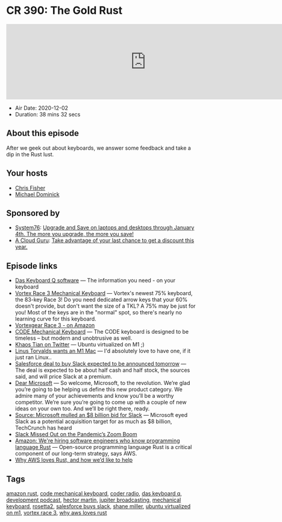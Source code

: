 # CR 390: The Gold Rust

<iframe src="https://player.fireside.fm/v2/MLf2ZzhC+FxmOGZeo?theme=dark" width="740" height="200" frameborder="0" scrolling="no"></iframe>

* Air Date: 2020-12-02
* Duration: 38 mins 32 secs

## About this episode

After we geek out about keyboards, we answer some feedback and take a dip in the Rust lust.

## Your hosts
* [Chris Fisher](https://coder.show/hosts/chrislas)
* [Michael Dominick](https://coder.show/hosts/michael)

## Sponsored by

  * [System76](https://system76.com/specials): [Upgrade and Save on laptops and desktops through January 4th. The more you upgrade, the more you save!](https://system76.com/specials)
  * [A Cloud Guru](https://acloudguru.com/pricing/?utm_source=jupiter&utm_medium=cpc&utm_campaign=2020_blackfriday): [Take advantage of your last chance to get a discount this year.](https://acloudguru.com/pricing/?utm_source=jupiter&utm_medium=cpc&utm_campaign=2020_blackfriday)



## Episode links

  * [Das Keyboard Q software](https://www.daskeyboard.com/technology/q-software/ "Das Keyboard Q software") — The information you need - on your keyboard
  * [Vortex Race 3 Mechanical Keyboard](https://mechanicalkeyboards.com/shop/index.php?l=product_detail&p=3917 "Vortex Race 3 Mechanical Keyboard") — Vortex's newest 75% keyboard, the 83-key Race 3! Do you need dedicated arrow keys that your 60% doesn't provide, but don't want the size of a TKL? A 75% may be just for you! Most of the keys are in the "normal" spot, so there's nearly no learning curve for this keyboard.
  * [Vortexgear Race 3 - on Amazon](https://www.amazon.com/Vortex-75-Keycaps-Mx-Blue-Aluminium/dp/B072JD9BCL "Vortexgear Race 3 - on Amazon")
  * [CODE Mechanical Keyboard](https://codekeyboards.com/ "CODE Mechanical Keyboard") — The CODE keyboard is designed to be timeless – but modern and unobtrusive as well.
  * [Khaos Tian on Twitter](https://twitter.com/KhaosT/status/1328936063990190085 "Khaos Tian on Twitter") — Ubuntu virtualized on M1 ;)
  * [Linus Torvalds wants an M1 Mac](https://www.realworldtech.com/forum/?threadid=196533&curpostid=196570 "Linus Torvalds wants an M1 Mac") — I'd absolutely love to have one, if it just ran Linux..
  * [Salesforce deal to buy Slack expected to be announced tomorrow](https://www.cnbc.com/2020/11/30/salesforce-deal-to-buy-slack-expected-to-be-announced-tomorrow.html "Salesforce deal to buy Slack expected to be announced tomorrow") — The deal is expected to be about half cash and half stock, the sources said, and will price Slack at a premium.
  * [Dear Microsoft](https://slack.com/intl/en-gb/blog/news/dear-microsoft "Dear Microsoft") — So welcome, Microsoft, to the revolution. We’re glad you’re going to be helping us define this new product category. We admire many of your achievements and know you’ll be a worthy competitor. We’re sure you’re going to come up with a couple of new ideas on your own too. And we’ll be right there, ready.
  * [Source: Microsoft mulled an $8 billion bid for Slack](https://techcrunch.com/2016/03/04/source-microsoft-mulled-an-8-billion-bid-for-slack-will-focus-on-skype-instead/ "Source: Microsoft mulled an $8 billion bid for Slack") — Microsoft eyed Slack as a potential acquisition target for as much as $8 billion, TechCrunch has heard
  * [Slack Missed Out on the Pandemic’s Zoom Boom](https://www.wsj.com/articles/slack-missed-out-on-the-pandemics-zoom-boom-leaving-it-vulnerable-11606478401 "Slack Missed Out on the Pandemic’s Zoom Boom")
  * [Amazon: We're hiring software engineers who know programming language Rust](https://www.zdnet.com/article/amazon-were-hiring-software-engineers-who-know-programming-language-rust/ "Amazon: We're hiring software engineers who know programming language Rust") — Open-source programming language Rust is a critical component of our long-term strategy, says AWS.
  * [Why AWS loves Rust, and how we’d like to help](https://aws.amazon.com/blogs/opensource/why-aws-loves-rust-and-how-wed-like-to-help/ "Why AWS loves Rust, and how we’d like to help")



## Tags

[amazon rust](https://coder.show/tags/amazon%20rust), [code mechanical keyboard](https://coder.show/tags/code%20mechanical%20keyboard), [coder radio](https://coder.show/tags/coder%20radio), [das keyboard q](https://coder.show/tags/das%20keyboard%20q), [development podcast](https://coder.show/tags/development%20podcast), [hector martin](https://coder.show/tags/hector%20martin), [jupiter broadcasting](https://coder.show/tags/jupiter%20broadcasting), [mechanical keyboard](https://coder.show/tags/mechanical%20keyboard), [rosetta2](https://coder.show/tags/rosetta2), [salesforce buys slack](https://coder.show/tags/salesforce%20buys%20slack), [shane miller](https://coder.show/tags/shane%20miller), [ubuntu virtualized on m1](https://coder.show/tags/ubuntu%20virtualized%20on%20m1), [vortex race 3](https://coder.show/tags/vortex%20race%203), [why aws loves rust](https://coder.show/tags/why%20aws%20loves%20rust)